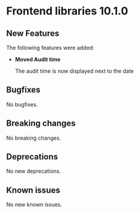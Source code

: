 # Frontend libraries 10.1.0

## New Features

The following features were added:

* **Moved Audit time**

  The audit time is now displayed next to the date

## Bugfixes

No bugfixes.

## Breaking changes

No breaking changes.

## Deprecations

No new deprecations.

## Known issues

No new known issues.
